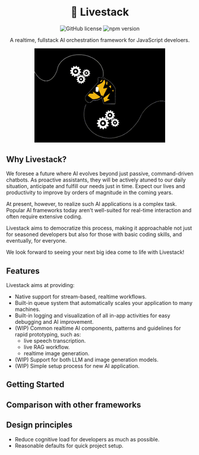 
<h1 align="center">🦓&nbsp;Livestack
</h1>

<p align="center">
<img src="https://img.shields.io/badge/license-MIT-blue.svg" alt="GitHub license" />
<img src="https://img.shields.io/npm/v/@livestack/core.svg?style=flat" alt="npm version" />
</p>

<p align="center">A realtime, fullstack AI orchestration framework for JavaScript develoers.</p>

<p align="center">
<img src="assets/intro.gif"
     width="70%" height="auto" />
</p>

## Why Livestack?


We foresee a future where AI evolves beyond just passive, command-driven chatbots. As proactive assistants, they will be actively atuned to our daily situation, anticipate and fulfill our needs just in time. Expect our lives and productivity to improve by orders of magnitude in the coming years.

At present, however, to realize such AI applications is a complex task. Popular AI frameworks today aren't well-suited for real-time interaction and often require extensive coding. 

Livestack aims to democratize this process, making it approachable not just for seasoned developers but also for those with basic coding skills, and eventually, for everyone.

We look forward to seeing your next big idea come to life with Livestack!

## Features

Livestack aims at providing:

- Native support for stream-based, realtime workflows.
- Built-in queue system that automatically scales your application to many machines.
- Built-in logging and visualization of all in-app activities for easy debugging and AI improvement.
- (WIP) Common realtime AI components, patterns and guidelines for rapid prototyping, such as:
  -  live speech transcription.
  -  live RAG workflow.
  -  realtime image generation.
- (WIP) Support for both LLM and image generation models.
- (WIP) Simple setup process for new AI application.


## Getting Started


## Comparison with other frameworks

## Design principles

- Reduce cognitive load for developers as much as possible.
- Reasonable defaults for quick project setup.
